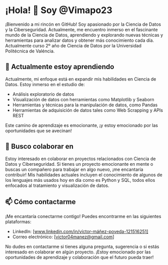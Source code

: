# ¡Hola! 👋 Soy @Vimapo23

¡Bienvenido a mi rincón en GitHub! Soy apasionado por la Ciencia de Datos y la Ciberseguridad. Actualmente, me encuentro inmerso en el fascinante mundo de la Ciencia de Datos, aprendiendo y explorando nuevas técnicas y herramientas para analizar datos y obtener más conocimiento cada día. Actualmente curso 2º año de Ciencia de Datos por la Universidad Politécnica de Valéncia.

## 🌱 Actualmente estoy aprendiendo

Actualmente, mi enfoque está en expandir mis habilidades en Ciencia de Datos. Estoy inmerso en el estudio de:

- Análisis exploratorio de datos
- Visualización de datos con herramientas como Matplotlib y Seaborn
- Herramientas y técnicas para la manipulación de datos, como Pandas
- Herramientas de adquisición de datos tales como Web Scrapping y APIs REST

Este camino de aprendizaje es emocionante, ¡y estoy emocionado por las oportunidades que se avecinan!

## 💞️ Busco colaborar en

Estoy interesado en colaborar en proyectos relacionados con Ciencia de Datos y Ciberseguridad. Si tienes un proyecto emocionante en mente o buscas un compañero para trabajar en algo nuevo, ¡me encantaría contribuir! Mis habilidades actuales incluyen el conocimiento de algunos de los lenguajes más usados hoy en día como es Python y SQL, todos ellos enfocados al tratamiento y visualización de datos.

## 📫 Cómo contactarme

¡Me encantaría conectarme contigo! Puedes encontrarme en las siguientes plataformas:

- LinkedIn: [www.linkedin.com/in/víctor-máñez-poveda-121516251]
- Correo electrónico: [victor04manez@gmail.com]

No dudes en contactarme si tienes alguna pregunta, sugerencia o si estás interesado en colaborar en algún proyecto. ¡Estoy emocionado por las oportunidades de aprendizaje y colaboración que el futuro pueda traer!


<!---
Vimapo23/Vimapo23 is a ✨ special ✨ repository because its `README.md` (this file) appears on your GitHub profile.
You can click the Preview link to take a look at your changes.
--->
